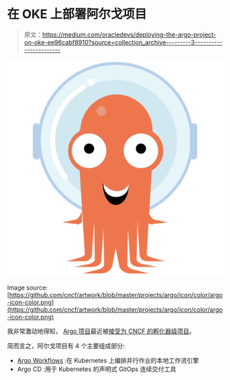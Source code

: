 # 在 OKE 上部署阿尔戈项目

> 原文：<https://medium.com/oracledevs/deploying-the-argo-project-on-oke-ee96cabf8910?source=collection_archive---------3----------------------->

![](img/4ee556dfb6d88b4394eebd3afff43d4a.png)

Image source: [https://github.com/cncf/artwork/blob/master/projects/argo/icon/color/argo-icon-color.png](https://github.com/cncf/artwork/blob/master/projects/argo/icon/color/argo-icon-color.png)

我非常激动地得知， [Argo 项目](https://argoproj.github.io/)最近被[接受为 CNCF 的孵化器级项目](https://www.cncf.io/blog/2020/04/07/toc-welcomes-argo-into-the-cncf-incubator/)。

简而言之，阿尔戈项目有 4 个主要组成部分:

*   [Argo Workflows](https://argoproj.github.io/projects/argo/) :在 Kubernetes 上编排并行作业的本地工作流引擎
*   Argo CD :用于 Kubernetes 的声明式 GitOps 连续交付工具